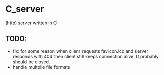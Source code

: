 # C_server
(http) server written in C

## TODO:
- fix: for some reason when clienr requests favicon.ico and server responds with 404 then client still keeps connection alive.
It probably should be closed.
- handle multpile file formats